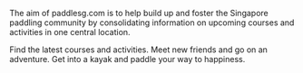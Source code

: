 The aim of paddlesg.com is to help build up and foster the Singapore paddling community by consolidating information on upcoming courses and activities in one central location. 

Find the latest courses and activities. Meet new friends and go on an adventure. Get into a kayak and paddle your way to happiness. 